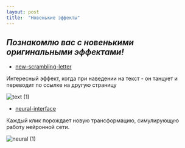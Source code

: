 ```yaml
---
layout: post
title:  "Новенькие эффекты"
---
```


## *Познакомлю вас с новенькими оригинальными эффектами!*


* [new-scrambling-letter](https://uzundemir.github.io/new-scrambling-letter/)

Интересный эффект, когда при наведении на текст - он танцует и переводит по ссылке на другую страницу

![text (1)](https://user-images.githubusercontent.com/94790150/229370359-6414ad32-033b-49a9-a6db-f3fd56ad5635.gif)

* [neural-interface](https://uzundemir.github.io/my-new-page/)

Каждый клик порождает новую трансформацию, симулирующую работу нейронной сети.

![neural (1)](https://user-images.githubusercontent.com/94790150/229369886-e64deeaf-6034-446e-938b-89c95520952f.gif)
